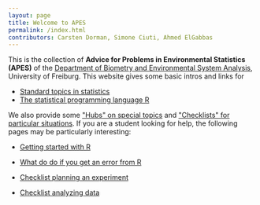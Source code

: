 ```yaml
---
layout: page
title: Welcome to APES
permalink: /index.html
contributors: Carsten Dorman, Simone Ciuti, Ahmed ElGabbas
---
```


This is the collection of **Advice for Problems in Environmental Statistics (APES)** of the [Department of Biometry and Environmental System Analysis](http://www.biom.uni-freiburg.de/), University of Freiburg. This website gives some basic intros and links for

* [Standard topics in statistics](http://biometry.github.io/APES/Stats/)
* [The statistical programming language R](http://biometry.github.io/APES/R/)

We also provide some ["Hubs" on special topics](http://biometry.github.io/APES/Hubs/) and ["Checklists" for particular situations](http://biometry.github.io/APES/Checklists/). If you are a student looking for help, the following pages may be particularly interesting: 

* [Getting started with R](http://biometry.github.io/APES/R/R10-gettingStarted.html)
*	[What do do if you get an error from R](http://biometry.github.io/APES/R/R80-solvingProblems.html)
	
* [Checklist planning an experiment](http://biometry.github.io/APES/checklists/planningExperiment.html)
* [Checklist analyzing data](http://biometry.github.io/APES/checklists/analysingData.html)	




